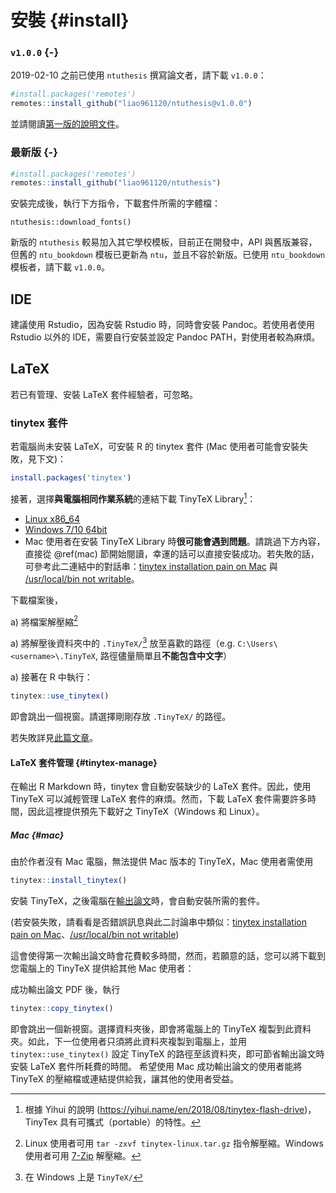 <!--html_preserve--><script>
  addClassKlippyToPreCode();
  addClassKlippyTo("pre.r, pre.markdown");
  addKlippy('right', 'top', 'auto', '1', 'Copy code', 'Copied!');
</script><!--/html_preserve-->

# 安裝 {#install} 

### `v1.0.0` {-}

2019-02-10 之前已使用 `ntuthesis` 撰寫論文者，請下載 `v1.0.0`：
```r
#install.packages('remotes')
remotes::install_github("liao961120/ntuthesis@v1.0.0")
```

並請閱讀[第一版的說明文件](https://liao961120.github.io/ntuthesis/doc-v1)。

### 最新版 {-}
```r
#install.packages('remotes')
remotes::install_github("liao961120/ntuthesis")
```

安裝完成後，執行下方指令，下載套件所需的字體檔：
```
ntuthesis::download_fonts()
```

新版的 `ntuthesis` 較易加入其它學校模板，目前正在開發中，API 與舊版兼容，但舊的 `ntu_bookdown` 模板已更新為 `ntu`，並且不容於新版。已使用 `ntu_bookdown` 模板者，請下載 `v1.0.0`。


## IDE

建議使用 Rstudio，因為安裝 Rstudio 時，同時會安裝 Pandoc。若使用者使用 Rstudio 以外的 IDE，需要自行安裝並設定 Pandoc PATH，對使用者較為麻煩。


## LaTeX

若已有管理、安裝 LaTeX 套件經驗者，可忽略。

### tinytex 套件

若電腦尚未安裝 LaTeX，可安裝 R 的 tinytex 套件 (Mac 使用者可能會安裝失敗，見下文)：

```r
install.packages('tinytex')
```

接著，選擇**與電腦相同作業系統**的連結下載 TinyTeX Library[^portable]：

- [Linux x86_64](http://bit.ly/TinyTex-linux)
- [Windows 7/10 64bit](http://bit.ly/TinyTeX-win)
- Mac 使用者在安裝 TinyTeX Library 時**很可能會遇到問題**。請跳過下方內容，直接從 \@ref(mac) 節開始閱讀，幸運的話可以直接安裝成功。若失敗的話，可參考此二連結中的對話串：[tinytex installation pain on Mac](https://github.com/yihui/tinytex/issues/92) 與 [/usr/local/bin not writable](https://github.com/yihui/tinytex/issues/24)。

下載檔案後，

a) 將檔案解壓縮[^decompress]

a) 將解壓後資料夾中的 `.TinyTeX/`[^wintiny] 放至喜歡的路徑（e.g. `C:\Users\<username>\.TinyTeX`, 路徑儘量簡單且**不能包含中文字**）

a) 接著在 R 中執行：
```r
tinytex::use_tinytex()
```
即會跳出一個視窗。請選擇剛剛存放 `.TinyTeX/` 的路徑。


若失敗詳見[此篇文章](https://yihui.name/en/2018/08/tinytex-flash-drive)。



#### LaTeX 套件管理 {#tinytex-manage}

在輸出 R Markdown 時，tinytex 會自動安裝缺少的 LaTeX 套件。因此，使用 TinyTeX 可以減輕管理 LaTeX 套件的麻煩。然而，下載 LaTeX 套件需要許多時間，因此這裡提供預先下載好之 TinyTeX（Windows 和 Linux）。

##### Mac {#mac}

由於作者沒有 Mac 電腦，無法提供 Mac 版本的 TinyTeX，Mac 使用者需使用
```r
tinytex::install_tinytex()
```
安裝 TinyTeX，之後電腦在[輸出論文](#export-thesis)時，會自動安裝所需的套件。

(若安裝失敗，請看看是否錯誤訊息與此二討論串中類似：[tinytex installation pain on Mac](https://github.com/yihui/tinytex/issues/92)、[/usr/local/bin not writable](https://github.com/yihui/tinytex/issues/24))

這會使得第一次輸出論文時會花費較多時間，然而，若願意的話，您可以將下載到您電腦上的 TinyTeX 提供給其他 Mac 使用者：

成功輸出論文 PDF 後，執行
```r
tinytex::copy_tinytex()
```
即會跳出一個新視窗。選擇資料夾後，即會將電腦上的 TinyTeX 複製到此資料夾。如此，下一位使用者只須將此資料夾複製到電腦上，並用 `tinytex::use_tinytex()` 設定 TinyTeX 的路徑至該資料夾，即可節省輸出論文時安裝 LaTeX 套件所耗費的時間。
希望使用 Mac 成功輸出論文的使用者能將 TinyTeX 的壓縮檔或連結提供給我，讓其他的使用者受益。


[^wintiny]: 在 Windows 上是 `TinyTeX/`

[^decompress]: Linux 使用者可用 `tar -zxvf tinytex-linux.tar.gz` 指令解壓縮。Windows 使用者可用 [7-Zip](https://www.developershome.com/7-zip/) 解壓縮。

[^portable]: 根據 Yihui 的說明 (https://yihui.name/en/2018/08/tinytex-flash-drive)，TinyTex 具有可攜式（portable）的特性。
